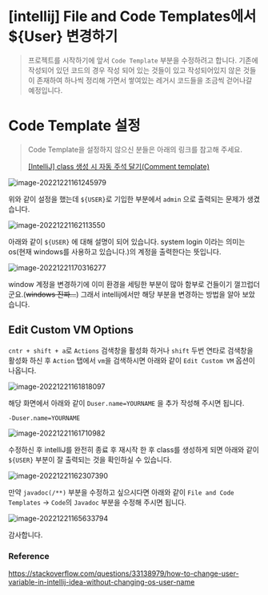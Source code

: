 # [intellij] File and Code Templates에서 ${User} 변경하기

> 프로젝트를 시작하기에 앞서 `Code Template` 부분을 수정하려고 합니다. 기존에 작성되어 있던 코드의 경우 작성 되어 있는 것들이 있고 작성되어있지 않은 것들이 존재하여 하나씩 정리해 가면서 쌓여있는 레거시 코드들을 조금씩 걷어나갈 예정입니다. 

# Code Template 설정

> Code Template을 설정하지 않으신 분들은 아래의 링크를 참고해 주세요.
>
> [[IntelliJ] class 생성 시 자동 주석 달기(Comment template)](https://jjam89.tistory.com/222)

![image-20221221161245979](C:\Users\admin\Documents\GitHub\TIL\CS\IDETools\Intellij\code_template_user.assets\image-20221221161245979.png)

위와 같이 설정을 했는데 `${USER}`로 기입한 부분에서 `admin` 으로 출력되는 문제가 생겼습니다.

![image-20221221162113550](C:\Users\admin\Documents\GitHub\TIL\CS\IDETools\Intellij\code_template_user.assets\image-20221221162113550.png)

아래와 같이 `${USER}` 에 대해 설명이 되어 있습니다. system login 이라는 의미는 os(현재 windows를 사용하고 있습니다.)의 계정을 출력한다는 뜻입니다.

![image-20221221170316277](C:\Users\admin\Documents\GitHub\TIL\CS\IDETools\Intellij\code_template_user.assets\image-20221221170316277.png)

window 계정을 변경하기에 이미 환경을 세팅한 부분이 많아 함부로 건들이기 껄끄럽더군요.(~~windows 진짜...~~) 그래서 intellij에서만 해당 부분을 변경하는 방법을 알아 보았습니다.

## Edit Custom VM Options

`cntr + shift + a`로 `Actions` 검색창을 활성화 하거나 `shift` 두번 연타로 검색창을 활성화 하신 후 `Action` 탭에서 `vm`을 검색하시면 아래와 같이 `Edit Custom VM` 옵션이 나옵니다.

![image-20221221161818097](C:\Users\admin\Documents\GitHub\TIL\CS\IDETools\Intellij\code_template_user.assets\image-20221221161818097.png)

해당 화면에서 아래와 같이 `Duser.name=YOURNAME` 을 추가 작성해 주시면 됩니다.

```
-Duser.name=YOURNAME
```

![image-20221221161710982](C:\Users\admin\Documents\GitHub\TIL\CS\IDETools\Intellij\code_template_user.assets\image-20221221161710982.png)

수정하신 후 intelliJ를 완전히 종료 후 재시작 한 후 class를 생성하게 되면 아래와 같이 `${USER}` 부분이 잘 출력되는 것을 확인하실 수 있습니다. 

![image-20221221162307390](C:\Users\admin\Documents\GitHub\TIL\CS\IDETools\Intellij\code_template_user.assets\image-20221221162307390.png)

만약 `javadoc(/**)` 부분을 수정하고 싶으시다면 아래와 같이 `File and Code Templates` -> `Code`의 `Javadoc` 부분을 수정해 주시면 됩니다.

![image-20221221165633794](C:\Users\admin\Documents\GitHub\TIL\CS\IDETools\Intellij\code_template_user.assets\image-20221221165633794.png)

감사합니다.



### Reference

https://stackoverflow.com/questions/33138979/how-to-change-user-variable-in-intellij-idea-without-changing-os-user-name



